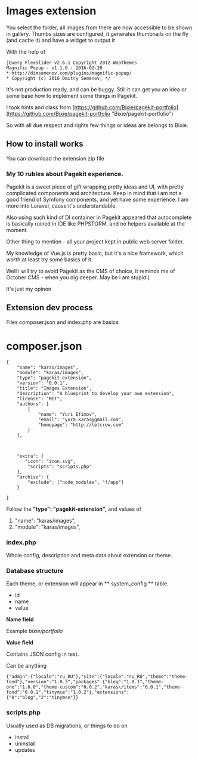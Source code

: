 # Images extension #


You select the folder, all images from there are now accessible to be shown in gallery. 
Thumbs sizes are configured, it generates thumbnails on the fly (and cache it) and have a widget to output it

With the help of  

    jQuery FlexSlider v2.6.1 Copyright 2012 WooThemes
    Magnific Popup - v1.1.0 - 2016-02-20
    * http://dimsemenov.com/plugins/magnific-popup/
    * Copyright (c) 2016 Dmitry Semenov; */

It's not production ready, and can be buggy. Still it can get you an idea or some base how to implement some things in Pagekit.

I took hints and class from  [https://github.com/Bixie/pagekit-portfolio](https://github.com/Bixie/pagekit-portfolio "Bixie/pagekit-portfolio")

So with all due respect and rights few things or ideas are belongs to Bixie.

## How to install works ##

You can download the extension  zip file 


### My 10 rubles about Pagekit experience. ###

Pagekit is a sweet piece of gift wrapping pretty ideas and UI, with pretty complicated components and 
architecture. Keep in mind that i am not a good friend of Symfony components, and yet have some experience.
I am more into Laravel, cause it's understandable. 

Also using such kind of DI container in Pagekit appeared that autocomplete is basically ruined in IDE like PHPSTORM,
and no helpers available at the moment.

Other thing to mention - all your project kept in public web server folder. 

My knowledge of Vue.js is pretty basic, but it's a nice framework, which worth at least try some basics of it.

Well i will try to avoid Pagekit as the CMS of choice, it reminds me of October CMS - when you dig deeper. May be i am stupid )

It's just my opinon 

## Extension dev process

Files composer.json and index.php are basics

# composer.json #
```
{
    "name": "karas/images",
    "module": "karas/images",
    "type": "pagekit-extension",
    "version": "0.0.1",
    "title": "Images Extension",
    "description": "A blueprint to develop your own extension",
    "license": "MIT",
    "authors": [
        {
            "name": "Yuri Efimov",
            "email": "yura.karas@gmail.com",
            "homepage": "http://letcrew.com"
        }
    ],



    "extra": {
       "icon": "icon.svg",
        "scripts": "scripts.php"
    },
    "archive": {
        "exclude": ["node_modules", "!/app"]
    }

}
```

Follow the **"type": "pagekit-extension",** 
and values of     

1. "name": "karas/images",
1. "module": "karas/images",

### index.php ###

Whole config, description and meta data about extension or theme.



### Database structure ###

Each theme, or extension will appear in ** system_config ** table.

- id
- name
- value

**Name field**

Example *bixie/portfolio*  

**Value field**

Contains JSON config in text.

Can be anything

    {"admin":{"locale":"ru_RU"},"site":{"locale":"ru_RU","theme":"theme-fond"},"version":"1.0.3","packages":{"blog":"1.0.1","theme-one":"1.0.0","theme-custom":"0.0.2","karas\/items":"0.0.1","theme-fond":"0.0.1","tinymce":"1.0.2"},"extensions":{"0":"blog","2":"tinymce"}}


### scripts.php ###

Usually used as DB migrations, or things to do on 

- install
- uninstall
- updates